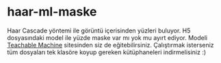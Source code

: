 # haar-ml-maske

Haar Cascade yöntemi ile görüntü içerisinden yüzleri buluyor. H5 dosyasındaki model ile yüzde maske var mı yok mu ayırt ediyor. Modeli <a href="https://teachablemachine.withgoogle.com/">Teachable Machine</a> sitesinden siz de eğitebilirsiniz. Çalıştırmak isterseniz tüm dosyaları tek klasöre koyup gereken kütüphaneleri indirmelisiniz :)
